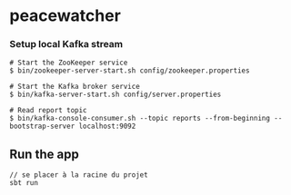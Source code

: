 # peacewatcher

### Setup local Kafka stream

```
# Start the ZooKeeper service
$ bin/zookeeper-server-start.sh config/zookeeper.properties

# Start the Kafka broker service
$ bin/kafka-server-start.sh config/server.properties

# Read report topic
$ bin/kafka-console-consumer.sh --topic reports --from-beginning --bootstrap-server localhost:9092

```

## Run the app
```
// se placer à la racine du projet
sbt run 
```